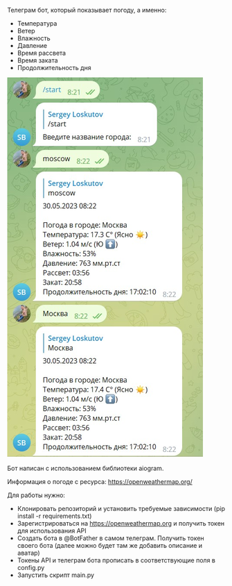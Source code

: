 Телеграм бот, который показывает погоду, а именно:
- Температура
- Ветер
- Влажность
- Давление
- Время рассвета
- Время заката
- Продолжительность дня

![](screenshot_1.jpg)

Бот написан с использованием библиотеки aiogram.

Информация о погоде с ресурса: https://openweathermap.org/

Для работы нужно:
- Клонировать репозиторий и установить требуемые зависимости (pip install -r requirements.txt)
- Зарегистрироваться на https://openweathermap.org и получить токен для использования API
- Создать бота в @BotFather в самом телеграм. Получить токен своего бота (далее можно будет там же добавить описание и аватар)
- Токены API и телеграм бота прописать в соответствующие поля в config.py
- Запустить скрипт main.py
